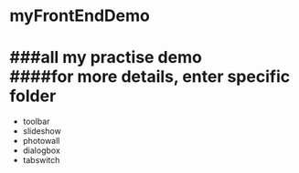 # myFrontEndDemo

###all my practise demo<br>
####for more details, enter specific folder
===
* toolbar
* slideshow
* photowall
* dialogbox
* tabswitch
